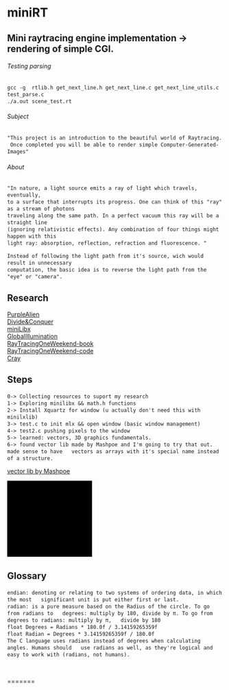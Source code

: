 # miniRT
## Mini raytracing engine implementation -> rendering of simple CGI.

###### Testing parsing
```
gcc -g  rtlib.h get_next_line.h get_next_line.c get_next_line_utils.c test_parse.c
./a.out scene_test.rt 
```

###### Subject
```
"This project is an introduction to the beautiful world of Raytracing.  
 Once completed you will be able to render simple Computer-Generated-Images"
```
###### About
```
"In nature, a light source emits a ray of light which travels, eventually,  
to a surface that interrupts its progress. One can think of this "ray" as a stream of photons  
traveling along the same path. In a perfect vacuum this ray will be a straight line  
(ignoring relativistic effects). Any combination of four things might happen with this  
light ray: absorption, reflection, refraction and fluorescence. "
```
```
Instead of following the light path from it's source, wich would result in unnecessary  
computation, the basic idea is to reverse the light path from the "eye" or "camera".
```
## Research

[PurpleAlien](https://www.purplealienplanet.com/node/20)  
[Divide&Conquer](https://cs.swansea.ac.uk/wordpressvc/wp-content/uploads/2012/10/d-and-c-ray-tracing.pdf)  
[miniLibx](https://harm-smits.github.io/42docs/libs/minilibx/getting_started.html)  
[GlobalIllumination](http://www.kevinbeason.com/smallpt/)  
[RayTracingOneWeekend-book](https://raytracing.github.io/books/RayTracingInOneWeekend.html)  
[RayTracingOneWeekend-code](https://github.com/RayTracing/raytracing.github.io/blob/master/booksRayTracingInOneWeekend.html)  
[Cray](https://awesomeopensource.com/project/vkoskiv/c-ray)  


## Steps
```
0-> Collecting resources to suport my research
1-> Exploring minilibx && math.h functions
2-> Install Xquartz for window (u actually don't need this with minilxlib)
3-> test.c to init mlx && open window (basic window management) 
4-> test2.c pushing pixels to the window
5-> learned: vectors, 3D graphics fundamentals.  
6-> found vector lib made by Mashpoe and I'm going to try that out. made sense to have   vectors as arrays with it's special name instead of a structure.  

```
[vector lib by Mashpoe](https://github.com/Mashpoe/c-vector)

![small red pixel on window](https://github.com/m4r11/02.miniRT/blob/master/media/Screen%20Shot%202021-04-12%20at%2011.46.29.png)


## Glossary
```
endian: denoting or relating to two systems of ordering data, in which the most   significant unit is put either first or last.  
radian: is a pure measure based on the Radius of the circle. To go from radians to   degrees: multiply by 180, divide by π. To go from degrees to radians: multiply by π,   divide by 180   
float Degrees = Radians * 180.0f / 3.14159265359f  
float Radian = Degrees * 3.14159265359f / 180.0f  
The C language uses radians instead of degrees when calculating angles. Humans should   use radians as well, as they're logical and easy to work with (radians, not humans).  



```
=======
